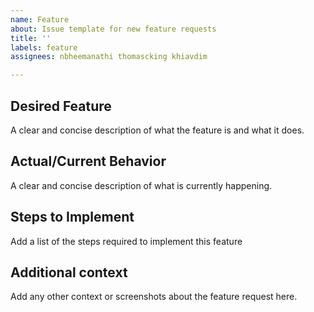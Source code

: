 ```yaml
---
name: Feature
about: Issue template for new feature requests
title: ''
labels: feature
assignees: nbheemanathi thomascking khiavdim 

---
```


## Desired Feature
A clear and concise description of what the feature is and what it does.

## Actual/Current Behavior
A clear and concise description of what is currently happening.

## Steps to Implement
Add a list of the steps required to implement this feature

## Additional context
Add any other context or screenshots about the feature request here.